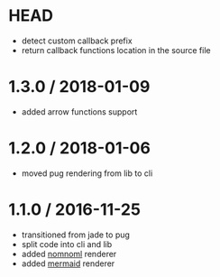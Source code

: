 # HEAD

* detect custom callback prefix
* return callback functions location in the source file

# 1.3.0 / 2018-01-09

* added arrow functions support

# 1.2.0 / 2018-01-06

* moved pug rendering from lib to cli

# 1.1.0 / 2016-11-25

* transitioned from jade to pug
* split code into cli and lib
* added [nomnoml](http://www.nomnoml.com) renderer
* added [mermaid](http://knsv.github.io/mermaid/#mermaid) renderer
